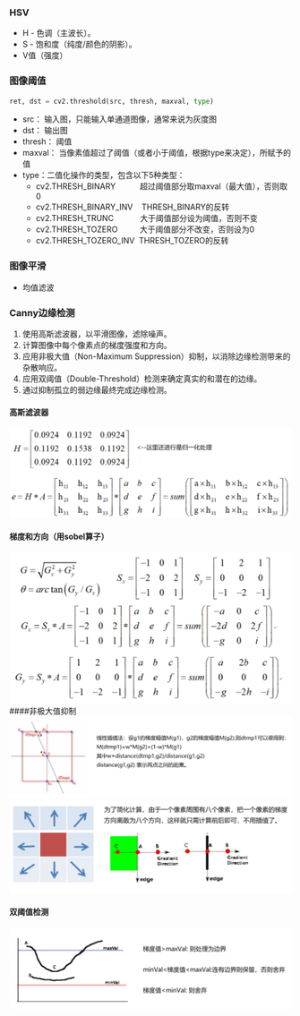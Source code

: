 ### HSV
- H - 色调（主波长）。 
- S - 饱和度（纯度/颜色的阴影）。 
- V值（强度）

### 图像阈值
```python
ret, dst = cv2.threshold(src, thresh, maxval, type)
```
- src： 输入图，只能输入单通道图像，通常来说为灰度图
- dst： 输出图
- thresh： 阈值
- maxval： 当像素值超过了阈值（或者小于阈值，根据type来决定），所赋予的值
- type：二值化操作的类型，包含以下5种类型： 
    - cv2.THRESH_BINARY           超过阈值部分取maxval（最大值），否则取0
    - cv2.THRESH_BINARY_INV    THRESH_BINARY的反转
    - cv2.THRESH_TRUNC            大于阈值部分设为阈值，否则不变
    - cv2.THRESH_TOZERO          大于阈值部分不改变，否则设为0
    - cv2.THRESH_TOZERO_INV  THRESH_TOZERO的反转
    
### 图像平滑
* 均值滤波


### Canny边缘检测
1. 使用高斯滤波器，以平滑图像，滤除噪声。
2. 计算图像中每个像素点的梯度强度和方向。
3. 应用非极大值（Non-Maximum Suppression）抑制，以消除边缘检测带来的杂散响应。
4. 应用双阈值（Double-Threshold）检测来确定真实的和潜在的边缘。
5. 通过抑制孤立的弱边缘最终完成边缘检测。

#### 高斯滤波器
![title](./pictures/canny_1.png)
#### 梯度和方向（用sobel算子）
![title](./pictures/canny_2.png)
####非极大值抑制
![title](./pictures/canny_3.png)
![title](./pictures/canny_6.png)
#### 双阈值检测
![title](./pictures/canny_5.png)